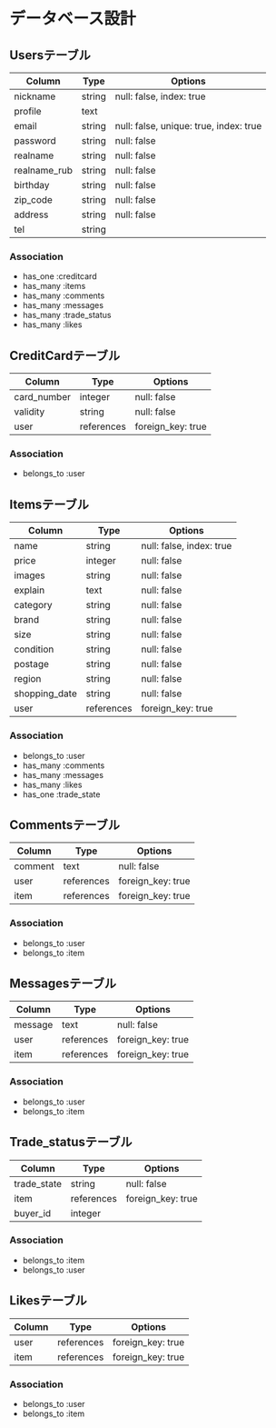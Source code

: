 # データベース設計

## Usersテーブル
|Column|Type|Options|
|------|----|-------|
|nickname|string|null: false, index: true|
|profile|text||
|email|string|null: false, unique: true, index: true|
|password|string|null: false|
|realname|string|null: false|
|realname_rub|string|null: false|
|birthday|string|null: false|
|zip_code|string|null: false|
|address|string|null: false|
|tel|string||

### Association
- has_one  :creditcard
- has_many :items
- has_many :comments
- has_many :messages
- has_many :trade_status
- has_many :likes

## CreditCardテーブル
|Column|Type|Options|
|------|----|-------|
|card_number|integer|null: false|
|validity|string|null: false|
|user|references|foreign_key: true|

### Association
- belongs_to :user

## Itemsテーブル
|Column|Type|Options|
|------|----|-------|
|name|string|null: false, index: true|
|price|integer|null: false|
|images|string|null: false|
|explain|text|null: false|
|category|string|null: false|
|brand|string|null: false|
|size|string|null: false|
|condition|string|null: false|
|postage|string|null: false|
|region|string|null: false|
|shopping_date|string|null: false|
|user|references|foreign_key: true|

### Association
- belongs_to :user
- has_many   :comments
- has_many   :messages
- has_many   :likes
- has_one    :trade_state

## Commentsテーブル
|Column|Type|Options|
|------|----|-------|
|comment|text|null: false|
|user|references|foreign_key: true|
|item|references|foreign_key: true|

### Association
- belongs_to :user
- belongs_to :item

## Messagesテーブル
|Column|Type|Options|
|------|----|-------|
|message|text|null: false|
|user|references|foreign_key: true|
|item|references|foreign_key: true|

### Association
- belongs_to :user
- belongs_to :item

## Trade_statusテーブル
|Column|Type|Options|
|------|----|-------|
|trade_state|string|null: false|
|item|references|foreign_key: true|
|buyer_id|integer||

### Association
- belongs_to :item
- belongs_to :user

## Likesテーブル
|Column|Type|Options|
|------|----|-------|
|user|references|foreign_key: true|
|item|references|foreign_key: true|

### Association
- belongs_to :user
- belongs_to :item
